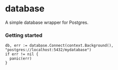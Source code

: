 # database

A simple database wrapper for Postgres.

### Getting started
```golang
db, err := database.Connect(context.Background(), "postgres://localhost:5432/mydatabase")
if err != nil {
  panic(err)
}
```
